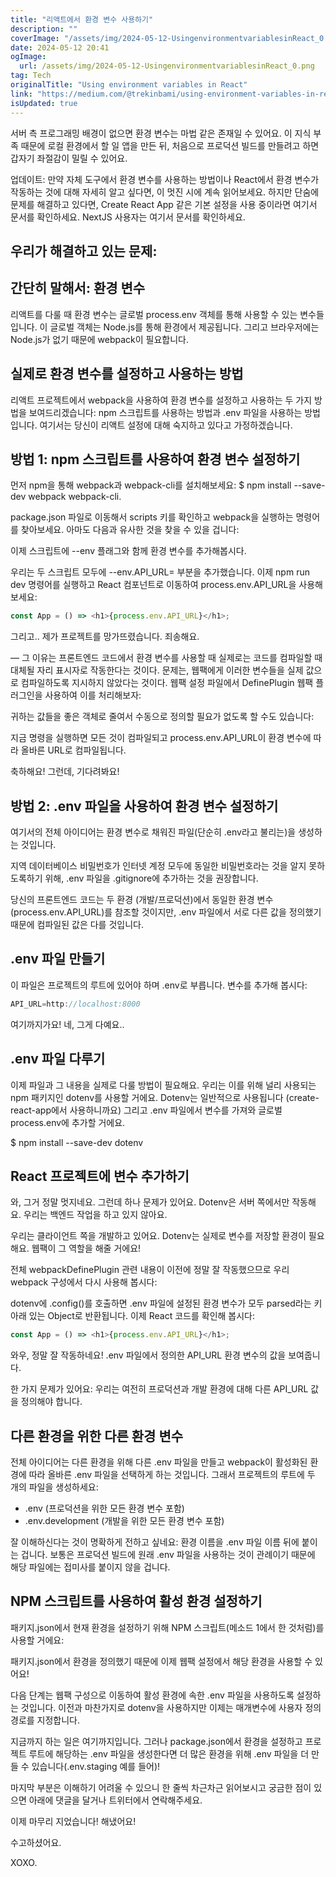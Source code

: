 ```yaml
---
title: "리액트에서 환경 변수 사용하기"
description: ""
coverImage: "/assets/img/2024-05-12-UsingenvironmentvariablesinReact_0.png"
date: 2024-05-12 20:41
ogImage: 
  url: /assets/img/2024-05-12-UsingenvironmentvariablesinReact_0.png
tag: Tech
originalTitle: "Using environment variables in React"
link: "https://medium.com/@trekinbami/using-environment-variables-in-react-6b0a99d83cf5"
isUpdated: true
---
```





서버 측 프로그래밍 배경이 없으면 환경 변수는 마법 같은 존재일 수 있어요. 이 지식 부족 때문에 로컬 환경에서 할 일 앱을 만든 뒤, 처음으로 프로덕션 빌드를 만들려고 하면 갑자기 좌절감이 밀릴 수 있어요.

업데이트: 만약 자체 도구에서 환경 변수를 사용하는 방법이나 React에서 환경 변수가 작동하는 것에 대해 자세히 알고 싶다면, 이 멋진 시에 계속 읽어보세요. 하지만 단숨에 문제를 해결하고 있다면, Create React App 같은 기본 설정을 사용 중이라면 여기서 문서를 확인하세요. NextJS 사용자는 여기서 문서를 확인하세요.

## 우리가 해결하고 있는 문제:

## 간단히 말해서: 환경 변수



리액트를 다룰 때 환경 변수는 글로벌 process.env 객체를 통해 사용할 수 있는 변수들입니다. 이 글로벌 객체는 Node.js를 통해 환경에서 제공됩니다. 그리고 브라우저에는 Node.js가 없기 때문에 webpack이 필요합니다.

## 실제로 환경 변수를 설정하고 사용하는 방법

리액트 프로젝트에서 webpack을 사용하여 환경 변수를 설정하고 사용하는 두 가지 방법을 보여드리겠습니다: npm 스크립트를 사용하는 방법과 .env 파일을 사용하는 방법입니다. 여기서는 당신이 리액트 설정에 대해 숙지하고 있다고 가정하겠습니다.

## 방법 1: npm 스크립트를 사용하여 환경 변수 설정하기



먼저 npm을 통해 webpack과 webpack-cli를 설치해보세요: $ npm install --save-dev webpack webpack-cli.

package.json 파일로 이동해서 scripts 키를 확인하고 webpack을 실행하는 명령어를 찾아보세요. 아마도 다음과 유사한 것을 찾을 수 있을 겁니다:

이제 스크립트에 --env 플래그와 함께 환경 변수를 추가해봅시다.

우리는 두 스크립트 모두에 --env.API_URL= 부분을 추가했습니다. 이제 npm run dev 명령어를 실행하고 React 컴포넌트로 이동하여 process.env.API_URL을 사용해보세요:



```js
const App = () => <h1>{process.env.API_URL}</h1>;
```

그리고.. 제가 프로젝트를 망가뜨렸습니다. 죄송해요.

— 그 이유는 프론트엔드 코드에서 환경 변수를 사용할 때 실제로는 코드를 컴파일할 때 대체될 자리 표시자로 작동한다는 것이다. 문제는, 웹팩에게 이러한 변수들을 실제 값으로 컴파일하도록 지시하지 않았다는 것이다. 웹팩 설정 파일에서 DefinePlugin 웹팩 플러그인을 사용하여 이를 처리해보자:

귀하는 값들을 좋은 객체로 줄여서 수동으로 정의할 필요가 없도록 할 수도 있습니다:



지금 명령을 실행하면 모든 것이 컴파일되고 process.env.API_URL이 환경 변수에 따라 올바른 URL로 컴파일됩니다.

축하해요! 그런데, 기다려봐요!

## 방법 2: .env 파일을 사용하여 환경 변수 설정하기

여기서의 전체 아이디어는 환경 변수로 채워진 파일(단순히 .env라고 불리는)을 생성하는 것입니다.



지역 데이터베이스 비밀번호가 인터넷 계정 모두에 동일한 비밀번호라는 것을 알지 못하도록하기 위해, .env 파일을 .gitignore에 추가하는 것을 권장합니다.

당신의 프론트엔드 코드는 두 환경 (개발/프로덕션)에서 동일한 환경 변수 (process.env.API_URL)를 참조할 것이지만, .env 파일에서 서로 다른 값을 정의했기 때문에 컴파일된 값은 다를 것입니다.

## .env 파일 만들기

이 파일은 프로젝트의 루트에 있어야 하며 .env로 부릅니다. 변수를 추가해 봅시다:



```js
API_URL=http://localhost:8000
```

여기까지가요! 네, 그게 다예요..

## .env 파일 다루기

이제 파일과 그 내용을 실제로 다룰 방법이 필요해요. 우리는 이를 위해 널리 사용되는 npm 패키지인 dotenv를 사용할 거에요. Dotenv는 일반적으로 사용됩니다 (create-react-app에서 사용하니까요) 그리고 .env 파일에서 변수를 가져와 글로벌 process.env에 추가할 거에요.



$ npm install --save-dev dotenv

## React 프로젝트에 변수 추가하기

와, 그거 정말 멋지네요. 그런데 하나 문제가 있어요. Dotenv은 서버 쪽에서만 작동해요. 우리는 백엔드 작업을 하고 있지 않아요.

우리는 클라이언트 쪽을 개발하고 있어요. Dotenv는 실제로 변수를 저장할 환경이 필요해요. 웹팩이 그 역할을 해줄 거에요!



전체 webpackDefinePlugin 관련 내용이 이전에 정말 잘 작동했으므로 우리 webpack 구성에서 다시 사용해 봅시다:

dotenv에 .config()를 호출하면 .env 파일에 설정된 환경 변수가 모두 parsed라는 키 아래 있는 Object로 반환됩니다. 이제 React 코드를 확인해 봅시다:

```js
const App = () => <h1>{process.env.API_URL}</h1>;
```

와우, 정말 잘 작동하네요! .env 파일에서 정의한 API_URL 환경 변수의 값을 보여줍니다.



한 가지 문제가 있어요: 우리는 여전히 프로덕션과 개발 환경에 대해 다른 API_URL 값을 정의해야 합니다.

## 다른 환경을 위한 다른 환경 변수

전체 아이디어는 다른 환경을 위해 다른 .env 파일을 만들고 webpack이 활성화된 환경에 따라 올바른 .env 파일을 선택하게 하는 것입니다. 그래서 프로젝트의 루트에 두 개의 파일을 생성하세요:

- .env (프로덕션을 위한 모든 환경 변수 포함)
- .env.development (개발을 위한 모든 환경 변수 포함)



잘 이해하신다는 것이 명확하게 전하고 싶네요: 환경 이름을 .env 파일 이름 뒤에 붙이는 겁니다. 보통은 프로덕션 빌드에 원래 .env 파일을 사용하는 것이 관례이기 때문에 해당 파일에는 접미사를 붙이지 않을 겁니다.

## NPM 스크립트를 사용하여 활성 환경 설정하기

패키지.json에서 현재 환경을 설정하기 위해 NPM 스크립트(메소드 1에서 한 것처럼)를 사용할 거에요:

패키지.json에서 환경을 정의했기 때문에 이제 웹팩 설정에서 해당 환경을 사용할 수 있어요!



다음 단계는 웹팩 구성으로 이동하여 활성 환경에 속한 .env 파일을 사용하도록 설정하는 것입니다. 이전과 마찬가지로 dotenv을 사용하지만 이제는 매개변수에 사용자 정의 경로를 지정합니다.

지금까지 하는 일은 여기까지입니다. 그러나 package.json에서 환경을 설정하고 프로젝트 루트에 해당하는 .env 파일을 생성한다면 더 많은 환경을 위해 .env 파일을 더 만들 수 있습니다(.env.staging 예를 들어)!

마지막 부분은 이해하기 어려울 수 있으니 한 줄씩 차근차근 읽어보시고 궁금한 점이 있으면 아래에 댓글을 달거나 트위터에서 연락해주세요.

이제 마무리 지었습니다! 해냈어요!



수고하셨어요.

XOXO.
